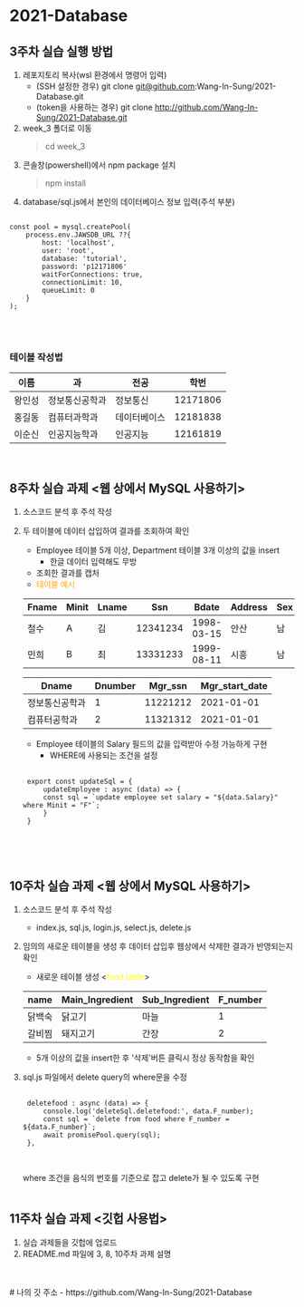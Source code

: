 # 2021-Database

## 3주차 실습 실행 방법
1. 레포지토리 복사(wsl 환경에서 명령어 입력)
    - (SSH 설정한 경우) git clone git@github.com:Wang-In-Sung/2021-Database.git
    - (token을 사용하는 경우) git clone http://github.com/Wang-In-Sung/2021-Database.git
2. week_3 폴더로 이동
    > cd week_3
3. 콘솔창(powershell)에서 npm package 설치
    > npm install
4. database/sql.js에서 본인의 데이터베이스 정보 입력(주석 부분)
<pre>
<code>
const pool = mysql.createPool(
    process.env.JAWSDB_URL ??{
        host: 'localhost',
        user: 'root',
        database: 'tutorial',
        password: 'p12171806'
        waitForConnections: true,
        connectionLimit: 10,
        queueLimit: 0
    }
);
</code>
</pre>
<br>

### 테이블 작성법

이름|과|전공|학번
---|---|---|---
왕인성|정보통신공학과|정보통신|12171806
홍길동|컴퓨터과학과|데이터베이스|12181838
이순신|인공지능학과|인공지능|12161819
<br>

## 8주차 실습 과제 <웹 상에서 MySQL 사용하기>
1. 소스코드 분석 후 주석 작성
2. 두 테이블에 데이터 삽입하여 결과를 조회하여 확인
    - Employee 테이블 5개 이상, Department 테이블 3개 이상의 값을 insert
        - 한글 데이터 입력해도 무방
    - 조회한 결과를 캡처
    - <span style="color:orange">테이블 예시</span>

    Fname|Minit|Lname|Ssn|Bdate|Address|Sex|Salary|Super_ssn|Dno
    ---|---|---|---|---|---|---|---|---|---
    철수|A|김|12341234|1998-03-15|안산|남|4000|11221212|3
    민희|B|최|13331233|1999-08-11|시흥|남|6000|11241412|5

    Dname|Dnumber|Mgr_ssn|Mgr_start_date
    ---|---|---|---
    정보통신공학과|1|11221212|2021-01-01
    컴퓨터공학과|2|11321312|2021-01-01

    - Employee 테이블의 Salary 필드의 값을 입력받아 수정 가능하게 구현
        - WHERE에 사용되는 조건을 설정
    <pre>
    <code>
    export const updateSql = {
        updateEmployee : async (data) => {
        const sql = `update employee set salary = "${data.Salary}" where Minit = "F"`;
        }
    }
    </code>
    </pre>
    <br>

## 10주차 실습 과제 <웹 상에서 MySQL 사용하기>
1. 소스코드 분석 후 주석 작성
    - index.js, sql.js, login.js, select.js, delete.js
2. 임의의 새로운 테이블을 생성 후 데이터 삽입후 웹상에서 삭제한 결과가 반영되는지 확인
    - 새로운 테이블 생성 <<span style="color:yellow">food table</span>>

    name|Main_Ingredient|Sub_Ingredient|F_number|
    ---|---|---|---|
    닭백숙|닭고기|마늘|1
    갈비찜|돼지고기|간장|2
    - 5개 이상의 값을 insert한 후 '삭제'버튼 클릭시 정상 동작함을 확인
3. sql.js 파일에서 delete query의 where문을 수정
    <pre>
    <code>
    deletefood : async (data) => {
        console.log('deleteSql.deletefood:', data.F_number);
        const sql = `delete from food where F_number = ${data.F_number}`;
        await promisePool.query(sql);
    },
    </code>
    </pre>
    where 조건을 음식의 번호를 기준으로 잡고 delete가 될 수 있도록 구현
    <br>
    <br>
## 11주차 실습 과제 <깃헙 사용법>
1. 실습 과제들을 깃헙에 업로드
2. README.md 파일에 3, 8, 10주차 과제 설명

<br>
<br>
# 나의 깃 주소 
    - https://github.com/Wang-In-Sung/2021-Database

